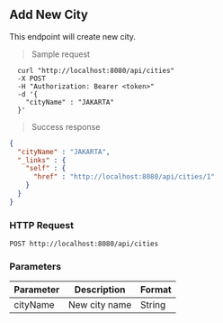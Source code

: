 ## Add New City
This endpoint will create new city.

> Sample request

```shell
  curl "http://localhost:8080/api/cities"
  -X POST
  -H "Authorization: Bearer <token>"
  -d '{
    "cityName" : "JAKARTA"
  }'
```

> Success response

```json
{
  "cityName" : "JAKARTA",
  "_links" : {
    "self" : {
      "href" : "http://localhost:8080/api/cities/1"
    }
  }
}
```

### HTTP Request

`POST http://localhost:8080/api/cities`

###  Parameters

Parameter | Description | Format
--------- | ----------- | ---------
cityName | New city name | String
